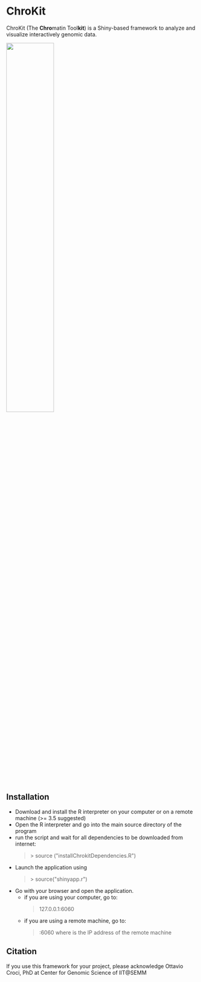 # ChroKit
ChroKit (The **Chro**matin Tool**kit**) is a Shiny-based framework to analyze and visualize interactively genomic data.

<img src="https://github.com/ocroci/ChroKit/blob/master/logo2.png" height="50%" width="50%">

## Installation
- Download and install the R interpreter on your computer or on a remote machine (>= 3.5 suggested)
- Open the R interpreter and go into the main source directory of the program
- run the script and wait for all dependencies to be downloaded from internet:
  > \> source ("installChrokitDependencies.R")
- Launch the application using
  > \> source("shinyapp.r")
- Go with your browser and open the application.
  - if you are using your computer, go to:
    > 127.0.0.1:6060
  - if you are using a remote machine, go to:
    > <IP>:6060
    where <IP> is the IP address of the remote machine

## Citation
If you use this framework for your project, please acknowledge Ottavio Croci, PhD at Center for Genomic Science of IIT@SEMM
